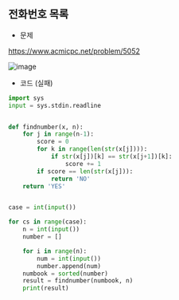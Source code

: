 ## 전화번호 목록  

* 문제  

https://www.acmicpc.net/problem/5052  


![image](https://user-images.githubusercontent.com/29175001/72598898-0b6dc200-3954-11ea-8fc5-223625b4ed78.png)


* 코드 (실패)  

```Python
import sys
input = sys.stdin.readline


def findnumber(x, n):
    for j in range(n-1):
        score = 0
        for k in range(len(str(x[j]))):
            if str(x[j])[k] == str(x[j+1])[k]:
                score += 1
        if score == len(str(x[j])):
            return 'NO'
    return 'YES'


case = int(input())

for cs in range(case):
    n = int(input())
    number = []

    for i in range(n):
        num = int(input())
        number.append(num)
    numbook = sorted(number)
    result = findnumber(numbook, n)
    print(result)
    
